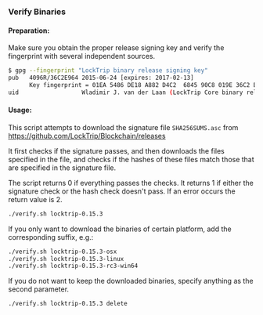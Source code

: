 ### Verify Binaries

#### Preparation:

Make sure you obtain the proper release signing key and verify the fingerprint with several independent sources.

```sh
$ gpg --fingerprint "LockTrip binary release signing key"
pub   4096R/36C2E964 2015-06-24 [expires: 2017-02-13]
      Key fingerprint = 01EA 5486 DE18 A882 D4C2  6845 90C8 019E 36C2 E964
uid                  Wladimir J. van der Laan (LockTrip Core binary release signing key) <laanwj@gmail.com>
```

#### Usage:

This script attempts to download the signature file `SHA256SUMS.asc` from https://github.com/LockTrip/Blockchain/releases

It first checks if the signature passes, and then downloads the files specified in the file, and checks if the hashes of these files match those that are specified in the signature file.

The script returns 0 if everything passes the checks. It returns 1 if either the signature check or the hash check doesn't pass. If an error occurs the return value is 2.


```sh
./verify.sh locktrip-0.15.3
```

If you only want to download the binaries of certain platform, add the corresponding suffix, e.g.:

```sh
./verify.sh locktrip-0.15.3-osx
./verify.sh locktrip-0.15.3-linux
./verify.sh locktrip-0.15.3-rc3-win64
```

If you do not want to keep the downloaded binaries, specify anything as the second parameter.

```sh
./verify.sh locktrip-0.15.3 delete
```
